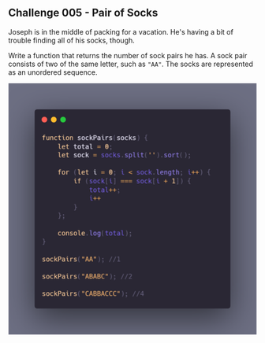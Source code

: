 ## Challenge 005 - Pair of Socks

Joseph is in the middle of packing for a vacation. He's having a bit of trouble finding all of his socks, though.

Write a function that returns the number of sock pairs he has. A sock pair consists of two of the same letter, such as `"AA"`. The socks are represented as an unordered sequence.

![screenshot](screenshot.png)